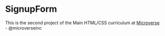 # SignupForm

This is the second project of the Main HTML/CSS curriculum at [Microverse](https:www.microverse.org/) - @microverseinc